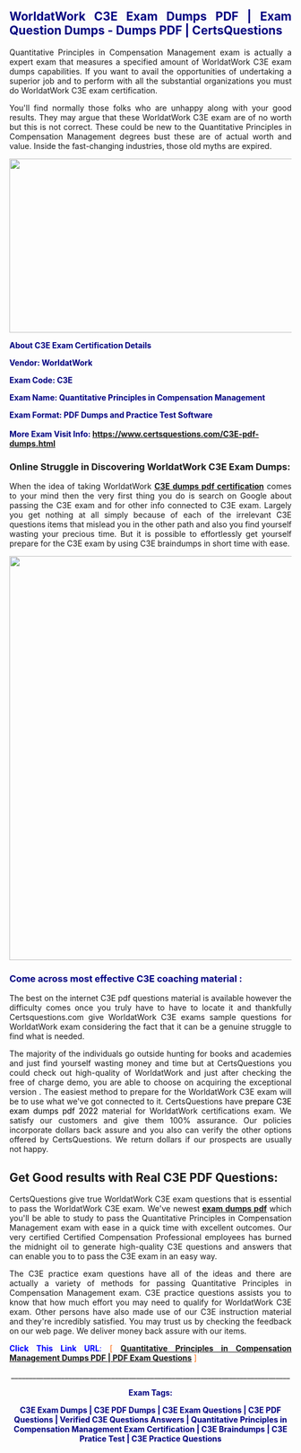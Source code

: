 <h2 style="text-align: justify;"><span style="color: #000080;">WorldatWork C3E Exam Dumps PDF | Exam Question Dumps - Dumps PDF | CertsQuestions</span></h2>
<p style="text-align: justify;">Quantitative Principles in Compensation Management exam is actually a expert exam that measures a specified amount of WorldatWork  C3E exam dumps capabilities. If you want to avail the opportunities of undertaking a superior job and to perform with all the substantial organizations you must do WorldatWork C3E exam certification.</p>
<p style="text-align: justify;">You'll find normally those folks who are unhappy along with your good results. They may argue that these WorldatWork  C3E exam are of no worth but this is not correct. These could be new to the Quantitative Principles in Compensation Management degrees bust these are of actual worth and value. Inside the fast-changing industries, those old myths are expired.</p>
<p><img style="display: block; margin-left: auto; margin-right: auto;" src="https://i.imgur.com/eaP4ae9.png" width="840" height="310" /></p>
<p><span style="color: #000080;"><strong>About C3E Exam Certification Details</strong></span></p>
<p><span style="color: #000080;"><strong>Vendor: WorldatWork<br /></strong></span></p>
<p><span style="color: #000080;"><strong>Exam Code: C3E</strong></span></p>
<p><span style="color: #000080;"><strong>Exam Name: Quantitative Principles in Compensation Management</strong></span></p>
<p><span style="color: #000080;"><strong>Exam Format: PDF Dumps and Practice Test Software<br /><br />More Exam Visit Info: <span style="color: #ff6600;"><a href="https://www.certsquestions.com/C3E-pdf-dumps.html">https://www.certsquestions.com/C3E-pdf-dumps.html</a></span></strong></span></p>
<h3>Online Struggle in Discovering WorldatWork C3E Exam Dumps:</h3>
<p style="text-align: justify;">When the idea of taking WorldatWork <a href="https://www.certsquestions.com/C3E-pdf-dumps.html"><strong> C3E dumps pdf certification</strong></a> comes to your mind then the very first thing you do is search on Google about passing the C3E exam and for other info connected to C3E exam. Largely you get nothing at all simply because of each of the irrelevant C3E questions items that mislead you in the other path and also you find yourself wasting your precious time. But it is possible to effortlessly get yourself prepare for the C3E exam by using C3E braindumps in short time with ease.</p>
<p><a href="https://www.certsquestions.com/C3E-pdf-dumps.html"><img style="display: block; margin-left: auto; margin-right: auto;" src="https://i.imgur.com/pxhoKQ2.png" width="720" /></a></p>
<h3><span style="color: #000080;">Come across most effective  C3E coaching material :</span></h3>
<p style="text-align: justify;">The best on the internet C3E pdf questions material is available however the difficulty comes once you truly have to have to locate it and thankfully Certsquestions.com give WorldatWork C3E exams sample questions for WorldatWork  exam considering the fact that it can be a genuine struggle to find what is needed.</p>
<p style="text-align: justify;">The majority of the individuals go outside hunting for books and academies and just find yourself wasting money and time but at CertsQuestions you could check out high-quality of WorldatWork  and just after checking the free of charge demo, you are able to choose on acquiring the exceptional version . The easiest method to prepare for the WorldatWork C3E exam will be to use what we've got connected to it. CertsQuestions have <span style="color: #000000;">prepare C3E exam dumps pdf 2022</span> material for WorldatWork certifications exam. We satisfy our customers and give them 100% assurance. Our policies incorporate dollars back assure and you also can verify the other options offered by CertsQuestions. We return dollars if our prospects are usually not happy.</p>
<h2>Get Good results with Real C3E PDF Questions:</h2>
<p style="text-align: justify;">CertsQuestions give true WorldatWork C3E exam questions that is essential to pass the WorldatWork  C3E exam. We've newest<strong>&nbsp;<a href="https://www.certsquestions.com/">exam dumps pdf</a></strong>&nbsp;which you'll be able to study to pass the Quantitative Principles in Compensation Management exam with ease in a quick time with excellent outcomes. Our very certified Certified Compensation Professional employees has burned the midnight oil to generate high-quality C3E questions and answers that can enable you to to pass the C3E exam in an easy way.</p>
<p style="text-align: justify;">The C3E practice exam questions have all of the ideas and there are actually a variety of methods for passing Quantitative Principles in Compensation Management exam. C3E practice questions assists you to know that how much effort you may need to qualify for WorldatWork  C3E exam. Other persons have also made use of our C3E instruction material and they're incredibly satisfied. You may trust us by checking the feedback on our web page. We deliver money back assure with our items.</p>
<p style="text-align: justify;"><span style="color: #0000ff;"><strong>Click This Link URL</strong>:</span> <span style="color: #ff6600;">[ <strong><a href="https://www.certsquestions.com/certified-compensation-professional-certification.html">Quantitative Principles in Compensation Management Dumps PDF | PDF Exam Questions</a></strong> ]</span></p>
<p style="text-align: center;">______________________________________________________________________________</p>
<p style="text-align: center;"><span style="color: #000080;"><strong>Exam Tags:</strong></span></p>
<p style="text-align: center;"><span style="color: #000080;"><strong>C3E Exam Dumps | C3E PDF Dumps | C3E Exam Questions | C3E PDF Questions | Verified C3E Questions Answers | Quantitative Principles in Compensation Management Exam Certification | C3E Braindumps | C3E Pratice Test | C3E Practice Questions</strong></span></p>
